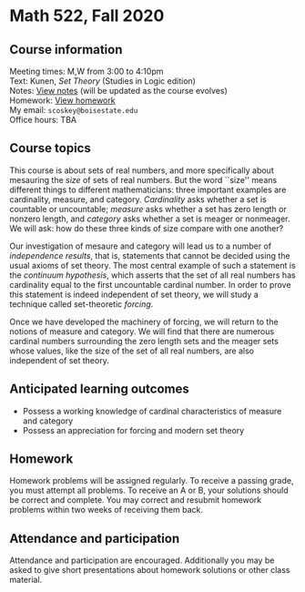 # Math 522, Fall 2020

## Course information

Meeting times: M,W from 3:00 to 4:10pm  
Text: Kunen, *Set Theory* (Studies in Logic edition)  
Notes: [View notes](https://github.com/scoskey/m522/raw/master/notes.pdf) (will be updated as the course evolves)  
Homework: [View homework](homework)  
My email: `scoskey@boisestate.edu`  
Office hours: TBA

## Course topics

This course is about sets of real numbers, and more specifically about mesauring the *size* of sets of real numbers. But the word ``size'' means different things to different mathematicians: three important examples are cardinality, measure, and category. *Cardinality* asks whether a set is countable or uncountable; *measure* asks whether a set has zero length or nonzero length, and *category* asks whether a set is meager or nonmeager. We will ask: how do these three kinds of size compare with one another?

Our investigation of mesaure and category will lead us to a number of *independence results*, that is, statements that cannot be decided using the usual axioms of set theory. The most central example of such a statement is the *continuum hypothesis*, which asserts that the set of all real numbers has cardinality equal to the first uncountable cardinal number. In order to prove this statement is indeed independent of set theory, we will study a technique called set-theoretic *forcing*.

Once we have developed the machinery of forcing, we will return to the notions of measure and category. We will find that there are numerous cardinal numbers surrounding the zero length sets and the meager sets whose values, like the size of the set of all real numbers, are also independent of set theory.

## Anticipated learning outcomes

* Possess a working knowledge of cardinal characteristics of measure and category
* Possess an appreciation for forcing and modern set theory

## Homework

Homework problems will be assigned regularly. To receive a passing grade, you must attempt all problems. To receive an A or B, your solutions should be correct and complete. You may correct and resubmit homework problems within two weeks of receiving them back.

## Attendance and participation

Attendance and participation are encouraged. Additionally you may be asked to give short presentations about homework solutions or other class material.
